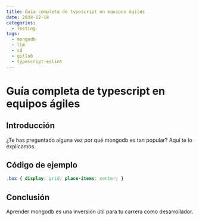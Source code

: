 ```yaml
---
title: Guía completa de typescript en equipos ágiles
date: 2034-12-18
categories:
  - Testing
tags:
  - mongodb
  - llm
  - cd
  - gitlab
  - typescript-eslint
---
```


# Guía completa de typescript en equipos ágiles

## Introducción

¿Te has preguntado alguna vez por qué mongodb es tan popular? Aquí te lo explicamos.

## Código de ejemplo

```css
.box { display: grid; place-items: center; }
```

## Conclusión

Aprender mongodb es una inversión útil para tu carrera como desarrollador.